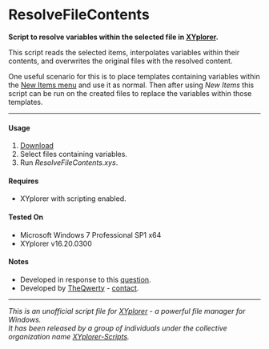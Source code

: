 # ResolveFileContents

**Script to resolve variables within the selected file in [XYplorer](http://xyplorer.com/index.php).**

This script reads the selected items, interpolates variables within their contents, and overwrites the original files with the resolved content.

One useful scenario for this is to place templates containing variables within the [New Items menu](http://www.xyplorer.com/highlights.php#newitems) and use it as normal. Then after using *New Items* this script can be run on the created files to replace the variables within those templates.

----------

#### Usage
1. [Download](https://github.com/XYplorer-Scripts/ResolveFileContents/releases/latest)
2. Select files containing variables.
3. Run *ResolveFileContents.xys*.

#### Requires
+ XYplorer with scripting enabled.

#### Tested On
+ Microsoft Windows 7 Professional SP1 x64
+ XYplorer v16.20.0300

#### Notes
+ Developed in response to this [question](http://www.xyplorer.com/xyfc/viewtopic.php?f=3&t=15467).
+ Developed by [TheQwerty](https://github.com/TheQwerty) - [contact](http://www.xyplorer.com/xyfc/memberlist.php?mode=viewprofile&u=438).

----------



_This is an unofficial script file for [XYplorer](http://xyplorer.com/index.php) - a powerful file manager for Windows.<br>
It has been released by a group of individuals under the collective organization name [XYplorer-Scripts](https://github.com/XYplorer-Scripts)._
